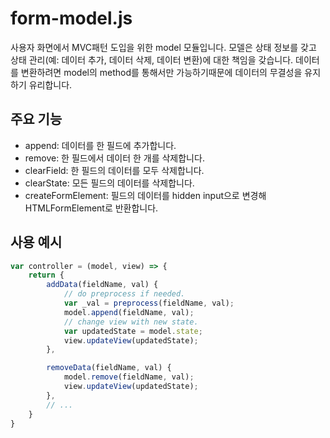 # form-model.js


사용자 화면에서 MVC패턴 도입을 위한 model 모듈입니다.
모델은 상태 정보를 갖고 상태 관리(예: 데이터 추가, 데이터 삭제, 데이터 변환)에 대한 책임을 갖습니다.
데이터를 변환하려면 model의 method를 통해서만 가능하기때문에 데이터의 무결성을 유지하기 유리합니다.

## 주요 기능

* append: 데이터를 한 필드에 추가합니다.
* remove: 한 필드에서 데이터 한 개를 삭제합니다.
* clearField: 한 필드의 데이터를 모두 삭제합니다.
* clearState: 모든 필드의 데이터를 삭제합니다.
* createFormElement: 필드의 데이터를 hidden input으로 변경해 HTMLFormElement로 반환합니다.

## 사용 예시

``` javascript
var controller = (model, view) => {
    return {
        addData(fieldName, val) {
            // do preprocess if needed.
            var _val = preprocess(fieldName, val);
            model.append(fieldName, val);
            // change view with new state.
            var updatedState = model.state;
            view.updateView(updatedState);
        },

        removeData(fieldName, val) {
            model.remove(fieldName, val);
            view.updateView(updatedState);
        },
        // ...
    }
}
```